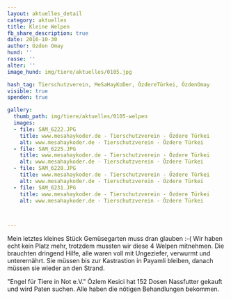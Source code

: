 ```yaml
---
layout: aktuelles_detail
category: aktuelles
title: Kleine Welpen
fb_share_description: true
date: 2016-10-30
author: Özden Omay
hund: ''
rasse: ''
alter: ''
image_hund: img/tiere/aktuelles/0105.jpg

hash_tag: Tierschutzverein, MeSaHayKoDer, ÖzdereTürkei, ÖzdenOmay
visible: true
spenden: true

gallery:
  thumb_path: img/tiere/aktuelles/0105-welpen
  images:
  - file: SAM_6222.JPG
    title: www.mesahaykoder.de - Tierschutzverein - Özdere Türkei
    alt: www.mesahaykoder.de - Tierschutzverein - Özdere Türkei
  - file: SAM_6225.JPG
    title: www.mesahaykoder.de - Tierschutzverein - Özdere Türkei
    alt: www.mesahaykoder.de - Tierschutzverein - Özdere Türkei
  - file: SAM_6228.JPG
    title: www.mesahaykoder.de - Tierschutzverein - Özdere Türkei
    alt: www.mesahaykoder.de - Tierschutzverein - Özdere Türkei
  - file: SAM_6231.JPG
    title: www.mesahaykoder.de - Tierschutzverein - Özdere Türkei
    alt: www.mesahaykoder.de - Tierschutzverein - Özdere Türkei



---
```


Mein letztes kleines Stück Gemüsegarten muss dran glauben :-( Wir haben echt kein Platz mehr, trotzdem mussten wir diese 4 Welpen mitnehmen.
Die brauchten dringend Hilfe, alle waren voll mit Ungeziefer, verwurmt und unterernährt.
Sie müssen bis zur Kastrastion in Payamli bleiben, danach müssen sie wieder an den Strand.

"Engel für Tiere in Not e.V."  Özlem Kesici hat 152 Dosen Nassfutter gekauft und wird Paten suchen.
Alle haben die nötigen Behandlungen bekommen.